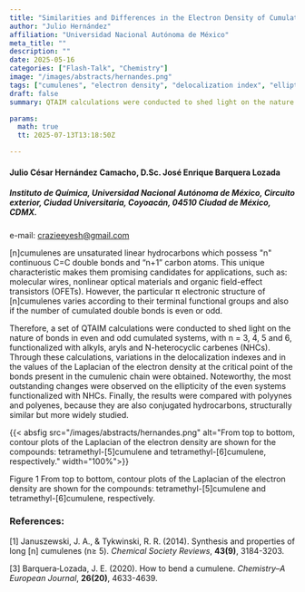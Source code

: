 ```yaml
---
title: "Similarities and Differences in the Electron Density of Cumulated and Conjugated Systems"
author: "Julio Hernández"
affiliation: "Universidad Nacional Autónoma de México"
meta_title: ""
description: ""
date: 2025-05-16
categories: ["Flash-Talk", "Chemistry"]
image: "/images/abstracts/hernandes.png"
tags: ["cumulenes", "electron density", "delocalization index", "ellipticity", "QTAIM", "bonding analysis"]
draft: false
summary: QTAIM calculations were conducted to shed light on the nature of bonds in even and odd cumulated systems, with n = 3, 4, 5 and 6, functionalized with alkyls, aryls and  N-heterocyclic  carbenes  (NHCs).

params:
  math: true
  tt: 2025-07-13T13:18:50Z

---
```


#### Julio César Hernández Camacho, D.Sc. José Enrique Barquera Lozada

##### Instituto de Química, Universidad Nacional Autónoma de México, Circuito exterior, Ciudad Universitaria, Coyoacán, 04510 Ciudad de México, CDMX.

e-mail: crazieeyesh@gmail.com

[n]cumulenes are unsaturated linear hydrocarbons which possess "n" continuous C=C double bonds and “n+1” carbon atoms. This unique characteristic makes them promising candidates for applications, such as: molecular wires, nonlinear optical materials and organic field-effect transistors (OFETs).  However, the  particular  π  electronic  structure of  [n]cumulenes  varies according  to their terminal  functional  groups  and  also  if  the  number  of  cumulated  double bonds is even or odd.

Therefore, a set of QTAIM calculations were conducted to shed light on the nature of bonds in even and odd cumulated systems, with n = 3, 4, 5 and 6, functionalized with alkyls, aryls and  N-heterocyclic  carbenes  (NHCs).  Through  these  calculations,  variations  in  the delocalization indexes and in the values of the Laplacian of the electron density at the critical point  of  the  bonds  present  in  the  cumulenic  chain  were  obtained.  Noteworthy,  the  most outstanding changes were observed on the ellipticity of the even systems functionalized with NHCs. Finally, the results were compared with polyynes and polyenes, because they are also conjugated hydrocarbons, structurally similar but more widely studied.

{{< absfig src="/images/abstracts/hernandes.png" alt="From top to bottom, contour plots of the Laplacian of the electron density are shown for the compounds: tetramethyl-[5]cumulene and tetramethyl-[6]cumulene, respectively." width="100%">}}

Figure 1 From top to bottom, contour plots of the Laplacian of the electron density are shown for
the compounds: tetramethyl-[5]cumulene and tetramethyl-[6]cumulene, respectively.

### References:

[1] Januszewski, J. A., & Tykwinski, R. R. (2014). Synthesis and properties of long [n] cumulenes (n≥ 5). *Chemical Society Reviews*, **43(9)**, 3184-3203.

[3] Barquera‐Lozada, J. E. (2020). How to bend a cumulene. *Chemistry–A European Journal*, **26(20)**, 4633-4639.

